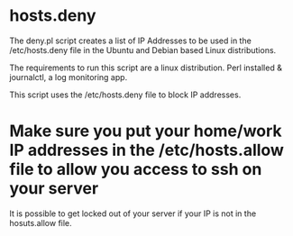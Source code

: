 # hosts.deny

The deny.pl script creates a list of IP Addresses to be used in the /etc/hosts.deny file in the Ubuntu and Debian based Linux distributions.

The requirements to run this script are a linux distribution. Perl installed & journalctl, a log monitoring app.

This script uses the /etc/hosts.deny file to block IP addresses.  
# Make sure you put your home/work IP addresses in the /etc/hosts.allow file to allow you access to ssh on your server
It is possible to get locked out of your server if your IP is not in the hosuts.allow file.  
